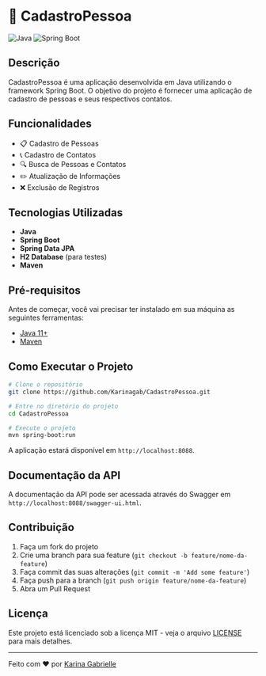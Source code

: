 # 📒 CadastroPessoa

![Java](https://img.shields.io/badge/Java-ED8B00?style=for-the-badge&logo=java&logoColor=white)
![Spring Boot](https://img.shields.io/badge/Spring%20Boot-6DB33F?style=for-the-badge&logo=spring-boot&logoColor=white)

## Descrição

CadastroPessoa é uma aplicação desenvolvida em Java utilizando o framework Spring Boot. O objetivo do projeto é fornecer uma aplicação de cadastro de pessoas e seus respectivos contatos.

## Funcionalidades

- 📋 Cadastro de Pessoas
- 📞 Cadastro de Contatos
- 🔍 Busca de Pessoas e Contatos
- ✏️ Atualização de Informações
- ❌ Exclusão de Registros

## Tecnologias Utilizadas

- **Java**
- **Spring Boot**
- **Spring Data JPA**
- **H2 Database** (para testes)
- **Maven**

## Pré-requisitos

Antes de começar, você vai precisar ter instalado em sua máquina as seguintes ferramentas:

- [Java 11+](https://www.oracle.com/java/technologies/javase-jdk11-downloads.html)
- [Maven](https://maven.apache.org/)

## Como Executar o Projeto

```bash
# Clone o repositório
git clone https://github.com/Karinagab/CadastroPessoa.git

# Entre no diretório do projeto
cd CadastroPessoa

# Execute o projeto
mvn spring-boot:run
```

A aplicação estará disponível em `http://localhost:8088`.

## Documentação da API

A documentação da API pode ser acessada através do Swagger em `http://localhost:8088/swagger-ui.html`.

## Contribuição

1. Faça um fork do projeto
2. Crie uma branch para sua feature (`git checkout -b feature/nome-da-feature`)
3. Faça commit das suas alterações (`git commit -m 'Add some feature'`)
4. Faça push para a branch (`git push origin feature/nome-da-feature`)
5. Abra um Pull Request

## Licença

Este projeto está licenciado sob a licença MIT - veja o arquivo [LICENSE](LICENSE) para mais detalhes.

---

Feito com ❤️ por [Karina Gabrielle](https://github.com/Karinagab)
